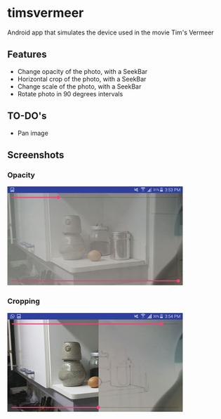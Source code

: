 # timsvermeer
Android app that simulates the device used in the movie Tim's Vermeer

## Features
- Change opacity of the photo, with a SeekBar
- Horizontal crop of the photo, with a SeekBar
- Change scale of the photo, with a SeekBar
- Rotate photo in 90 degrees intervals

## TO-DO's
- Pan image

## Screenshots

### Opacity

![Opacity](https://raw.githubusercontent.com/germanger/timsvermeer/master/playstore/img/opacity.jpg)

### Cropping

![Crop](https://raw.githubusercontent.com/germanger/timsvermeer/master/playstore/img/crop.jpg)
